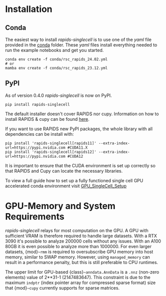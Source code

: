# Installation
## Conda
The easiest way to install *rapids-singlecell* is to use one of the *yaml* file provided in the [conda](https://github.com/scverse/rapids_singlecell/tree/main/conda) folder. These *yaml* files install everything needed to run the example notebooks and get you started.
```
conda env create -f conda/rsc_rapids_24.02.yml
# or
mamba env create -f conda/rsc_rapids_23.12.yml
```
## PyPI
As of version 0.4.0 *rapids-singlecell* is now on PyPI.
```
pip install rapids-singlecell
```
The default installer doesn't cover RAPIDS nor cupy. Information on how to install RAPIDS & cupy can be found [here](https://rapids.ai/start.html).

If you want to use RAPIDS new PyPI packages, the whole library with all dependencies can be install with:
```
pip install 'rapids-singlecell[rapids11]' --extra-index-url=https://pypi.nvidia.com #CUDA11.X
pip install 'rapids-singlecell[rapids12]' --extra-index-url=https://pypi.nvidia.com #CUDA12

```
It is important to ensure that the CUDA environment is set up correctly so that RAPIDS and Cupy can locate the necessary libraries.

To view a full guide how to set up a fully functioned single cell GPU accelerated conda environment visit [GPU_SingleCell_Setup](https://github.com/Intron7/GPU_SingleCell_Setup)


# GPU-Memory and System Requirements

*rapids-singlecell* relays for most computation on the GPU. A GPU with sufficient VRAM is therefore required to handle large datasets.
With a RTX 3090 it's possible to analyze 200000 cells without any issues. With an A100 80GB it is even possible to analyze more than 1000000. For even larger datasets, {mod}`~rmm` is required to oversubscribe GPU memory into host memory, similar to SWAP memory. However, using `managed_memory` can result in a performance penalty, but this is still preferable to CPU runtimes.

The upper limit for GPU-based {class}`~anndata.AnnData` is a `.nnz` (non-zero elements) value of 2**31-1 (2147483647). This constraint is due to the maximum `indptr` (index pointer array for compressed sparse format) size that {mod}`~cupy` currently supports for sparse matrices.
